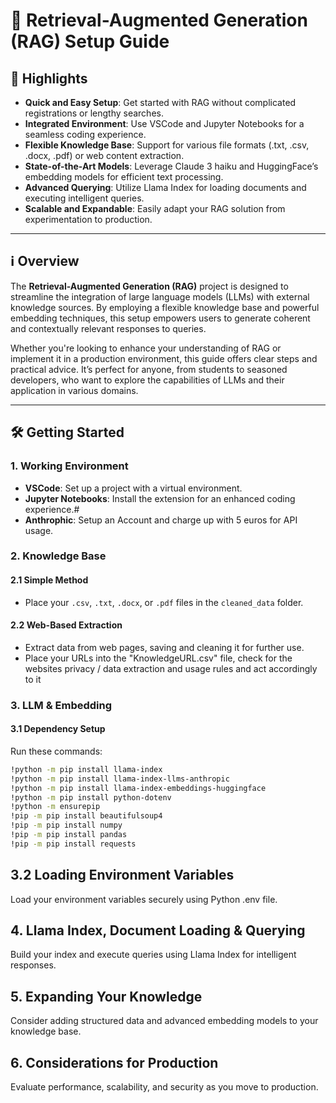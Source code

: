 # 🚀 Retrieval-Augmented Generation (RAG) Setup Guide

## 🌟 Highlights

- **Quick and Easy Setup**: Get started with RAG without complicated registrations or lengthy searches.
- **Integrated Environment**: Use VSCode and Jupyter Notebooks for a seamless coding experience.
- **Flexible Knowledge Base**: Support for various file formats (.txt, .csv, .docx, .pdf) or web content extraction.
- **State-of-the-Art Models**: Leverage Claude 3 haiku and HuggingFace’s embedding models for efficient text processing.
- **Advanced Querying**: Utilize Llama Index for loading documents and executing intelligent queries.
- **Scalable and Expandable**: Easily adapt your RAG solution from experimentation to production.

---

## ℹ️ Overview

The **Retrieval-Augmented Generation (RAG)** project is designed to streamline the integration of large language models (LLMs) with external knowledge sources. By employing a flexible knowledge base and powerful embedding techniques, this setup empowers users to generate coherent and contextually relevant responses to queries.

Whether you're looking to enhance your understanding of RAG or implement it in a production environment, this guide offers clear steps and practical advice. It’s perfect for anyone, from students to seasoned developers, who want to explore the capabilities of LLMs and their application in various domains.

---

## 🛠️ Getting Started

### 1. Working Environment

- **VSCode**: Set up a project with a virtual environment.
- **Jupyter Notebooks**: Install the extension for an enhanced coding experience.#
- **Anthrophic**: Setup an Account and charge up with 5 euros for API usage.

### 2. Knowledge Base

#### 2.1 Simple Method

- Place your `.csv`, `.txt`, `.docx`, or `.pdf` files in the `cleaned_data` folder.

#### 2.2 Web-Based Extraction

- Extract data from web pages, saving and cleaning it for further use. 
- Place your URLs into the "KnowledgeURL.csv" file, check for the websites privacy / data extraction and usage rules and act accordingly to it

### 3. LLM & Embedding

#### 3.1 Dependency Setup

Run these commands:

```bash
!python -m pip install llama-index
!python -m pip install llama-index-llms-anthropic
!python -m pip install llama-index-embeddings-huggingface 
!python -m pip install python-dotenv
!python -m ensurepip 
!pip -m pip install beautifulsoup4
!pip -m pip install numpy 
!pip -m pip install pandas
!pip -m pip install requests 
```

## 3.2 Loading Environment Variables

Load your environment variables securely using Python .env file.

## 4. Llama Index, Document Loading & Querying

Build your index and execute queries using Llama Index for intelligent responses.

## 5. Expanding Your Knowledge

Consider adding structured data and advanced embedding models to your knowledge base.

## 6. Considerations for Production

Evaluate performance, scalability, and security as you move to production.